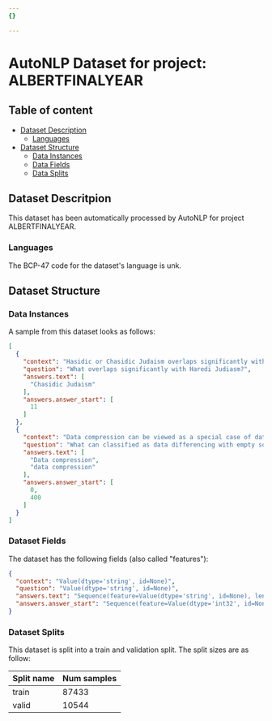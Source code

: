 ```yaml
---
{}

---
```

# AutoNLP Dataset for project: ALBERTFINALYEAR

## Table of content
- [Dataset Description](#dataset-description)
    - [Languages](#languages)
- [Dataset Structure](#dataset-structure)
  - [Data Instances](#data-instances)
  - [Data Fields](#data-fields)
  - [Data Splits](#data-splits)

## Dataset Descritpion

This dataset has been automatically processed by AutoNLP for project ALBERTFINALYEAR.

### Languages

The BCP-47 code for the dataset's language is unk.

## Dataset Structure

### Data Instances

A sample from this dataset looks as follows:

```json
[
  {
    "context": "Hasidic or Chasidic Judaism overlaps significantly with Haredi Judaism in its engagement with the se[...]",
    "question": "What overlaps significantly with Haredi Judiasm?",
    "answers.text": [
      "Chasidic Judaism"
    ],
    "answers.answer_start": [
      11
    ]
  },
  {
    "context": "Data compression can be viewed as a special case of data differencing: Data differencing consists of[...]",
    "question": "What can classified as data differencing with empty source data?",
    "answers.text": [
      "Data compression",
      "data compression"
    ],
    "answers.answer_start": [
      0,
      400
    ]
  }
]
```

### Dataset Fields

The dataset has the following fields (also called "features"):

```json
{
  "context": "Value(dtype='string', id=None)",
  "question": "Value(dtype='string', id=None)",
  "answers.text": "Sequence(feature=Value(dtype='string', id=None), length=-1, id=None)",
  "answers.answer_start": "Sequence(feature=Value(dtype='int32', id=None), length=-1, id=None)"
}
```

### Dataset Splits

This dataset is split into a train and validation split. The split sizes are as follow:

| Split name   | Num samples         |
| ------------ | ------------------- |
| train        | 87433 |
| valid        | 10544 |
